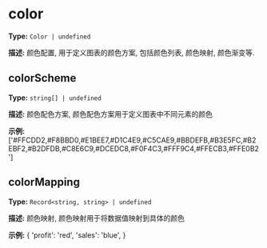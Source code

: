# color

**Type:** `Color | undefined`

**描述:**
颜色配置, 用于定义图表的颜色方案, 包括颜色列表, 颜色映射, 颜色渐变等.


## colorScheme

**Type:** `string[] | undefined`

**描述:**
颜色配色方案, 颜色配色方案用于定义图表中不同元素的颜色

**示例:**
['#FFCDD2,#F8BBD0,#E1BEE7,#D1C4E9,#C5CAE9,#BBDEFB,#B3E5FC,#B2EBF2,#B2DFDB,#C8E6C9,#DCEDC8,#F0F4C3,#FFF9C4,#FFECB3,#FFE0B2']

## colorMapping

**Type:** `Record<string, string> | undefined`

**描述:**
颜色映射, 颜色映射用于将数据值映射到具体的颜色

**示例:**
{
   'profit': 'red',
   'sales': 'blue',
  }

